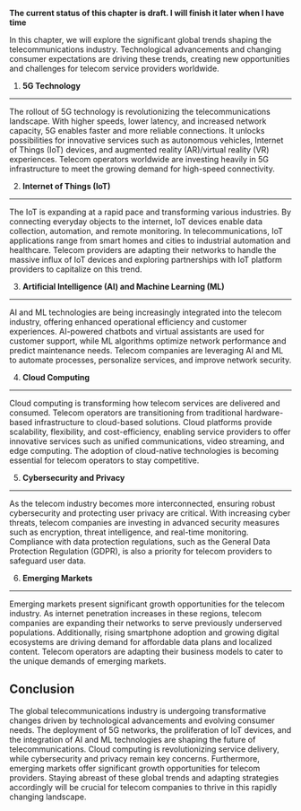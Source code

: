 **The current status of this chapter is draft. I will finish it later when I have time**

In this chapter, we will explore the significant global trends shaping the telecommunications industry. Technological advancements and changing consumer expectations are driving these trends, creating new opportunities and challenges for telecom service providers worldwide.

1. **5G Technology**
--------------------

The rollout of 5G technology is revolutionizing the telecommunications landscape. With higher speeds, lower latency, and increased network capacity, 5G enables faster and more reliable connections. It unlocks possibilities for innovative services such as autonomous vehicles, Internet of Things (IoT) devices, and augmented reality (AR)/virtual reality (VR) experiences. Telecom operators worldwide are investing heavily in 5G infrastructure to meet the growing demand for high-speed connectivity.

2. **Internet of Things (IoT)**
-------------------------------

The IoT is expanding at a rapid pace and transforming various industries. By connecting everyday objects to the internet, IoT devices enable data collection, automation, and remote monitoring. In telecommunications, IoT applications range from smart homes and cities to industrial automation and healthcare. Telecom providers are adapting their networks to handle the massive influx of IoT devices and exploring partnerships with IoT platform providers to capitalize on this trend.

3. **Artificial Intelligence (AI) and Machine Learning (ML)**
-------------------------------------------------------------

AI and ML technologies are being increasingly integrated into the telecom industry, offering enhanced operational efficiency and customer experiences. AI-powered chatbots and virtual assistants are used for customer support, while ML algorithms optimize network performance and predict maintenance needs. Telecom companies are leveraging AI and ML to automate processes, personalize services, and improve network security.

4. **Cloud Computing**
----------------------

Cloud computing is transforming how telecom services are delivered and consumed. Telecom operators are transitioning from traditional hardware-based infrastructure to cloud-based solutions. Cloud platforms provide scalability, flexibility, and cost-efficiency, enabling service providers to offer innovative services such as unified communications, video streaming, and edge computing. The adoption of cloud-native technologies is becoming essential for telecom operators to stay competitive.

5. **Cybersecurity and Privacy**
--------------------------------

As the telecom industry becomes more interconnected, ensuring robust cybersecurity and protecting user privacy are critical. With increasing cyber threats, telecom companies are investing in advanced security measures such as encryption, threat intelligence, and real-time monitoring. Compliance with data protection regulations, such as the General Data Protection Regulation (GDPR), is also a priority for telecom providers to safeguard user data.

6. **Emerging Markets**
-----------------------

Emerging markets present significant growth opportunities for the telecom industry. As internet penetration increases in these regions, telecom companies are expanding their networks to serve previously underserved populations. Additionally, rising smartphone adoption and growing digital ecosystems are driving demand for affordable data plans and localized content. Telecom operators are adapting their business models to cater to the unique demands of emerging markets.

Conclusion
----------

The global telecommunications industry is undergoing transformative changes driven by technological advancements and evolving consumer needs. The deployment of 5G networks, the proliferation of IoT devices, and the integration of AI and ML technologies are shaping the future of telecommunications. Cloud computing is revolutionizing service delivery, while cybersecurity and privacy remain key concerns. Furthermore, emerging markets offer significant growth opportunities for telecom providers. Staying abreast of these global trends and adapting strategies accordingly will be crucial for telecom companies to thrive in this rapidly changing landscape.
